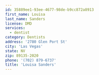 ```yaml
---
id: 35889ee1-93ee-4677-98de-b9cc872a8913
first_name: Louisa
last_name: Sanders
license: DMD
services:
  - dentist
category: Dentists
address: '2780 Glen Port St'
city: 'Las Vegas'
state: NV
zip: 89135-2020
phone: '(702) 879-6737'
title: 'Louisa Sanders'
---
```


